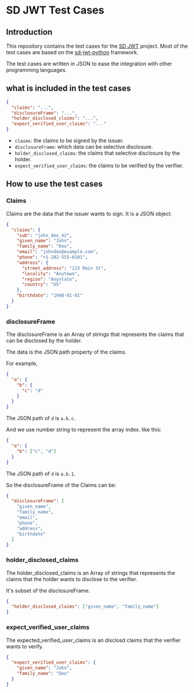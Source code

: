 # SD JWT Test Cases

## Introduction

This repository contains the test cases for the [SD JWT](https://www.ietf.org/archive/id/draft-ietf-oauth-selective-disclosure-jwt-06.html) project. Most of the test cases are based on the [sd-jwt-python](https://github.com/openwallet-foundation-labs/sd-jwt-python/tree/main/tests/testcases) framework.

The test cases are written in JSON to ease the integration with other programming languages.

## what is included in the test cases

```json
{
  "claims": "...",
  "disclosureFrame": "...",
  "holder_disclosed_claims": "...",
  "expect_verified_user_claims": "..."
}
```

- `claims`: the claims to be signed by the issuer.
- `disclosureFrame`: which data can be selective disclosure.
- `holder_disclosed_claims`: the claims that selective disclosure by the holder.
- `expect_verified_user_claims`: the claims to be verified by the verifier.

## How to use the test cases

### Claims

Claims are the data that the issuer wants to sign. It is a JSON object.

```json
{
  "claims": {
    "sub": "john_deo_42",
    "given_name": "John",
    "family_name": "Deo",
    "email": "johndeo@example.com",
    "phone": "+1-202-555-0101",
    "address": {
      "street_address": "123 Main St",
      "locality": "Anytown",
      "region": "Anystate",
      "country": "US"
    },
    "birthdate": "1940-01-01"
  }
}
```

### disclosureFrame

The disclosureFrame is an Array of strings that represents the claims that can be disclosed by the holder.

The data is the JSON path property of the claims.

For example,

```json
{
  "a": {
    "b": {
      "c": "d"
    }
  }
}
```

The JSON path of `d` is `a.b.c`.

And we use number string to represent the array index. like this:

```json
{
  "a": {
    "b": ["c", "d"]
  }
}
```

The JSON path of `d` is `a.b.1`.

So the disclosureFrame of the Claims can be:

```json
{
  "disclosureFrame": [
    "given_name",
    "family_name",
    "email",
    "phone",
    "address",
    "birthdate"
  ]
}
```

### holder_disclosed_claims

The holder_disclosed_claims is an Array of strings that represents the claims that the holder wants to disclose to the verifier.

It's subset of the disclosureFrame.

```json
{
  "holder_disclosed_claims": ["given_name", "family_name"]
}
```

### expect_verified_user_claims

The expected_verified_user_claims is an disclosd claims that the verifier wants to verify.

```json
{
  "expect_verified_user_claims": {
    "given_name": "John",
    "family_name": "Deo"
  }
}
```
